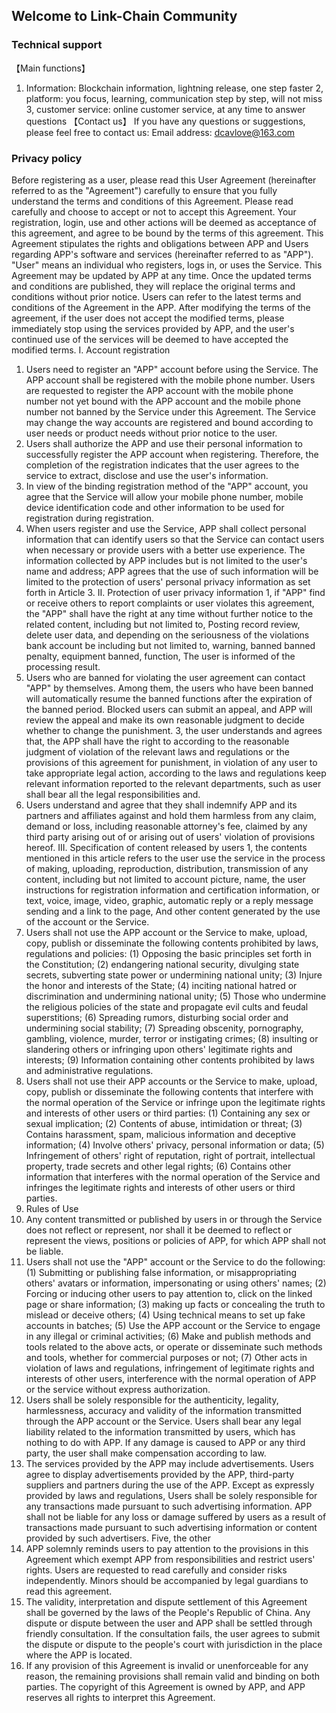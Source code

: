 ## Welcome to Link-Chain Community



### Technical support

【Main functions】
1. Information: Blockchain information, lightning release, one step faster
2, platform: you focus, learning, communication step by step, will not miss
3, customer service: online customer service, at any time to answer questions
【Contact us】
If you have any questions or suggestions, please feel free to contact us:
Email address: dcavlove@163.com


### Privacy policy


Before registering as a user, please read this User Agreement (hereinafter referred to as the "Agreement") carefully to ensure that you fully understand the terms and conditions of this Agreement. Please read carefully and choose to accept or not to accept this Agreement. Your registration, login, use and other actions will be deemed as acceptance of this agreement, and agree to be bound by the terms of this agreement. This Agreement stipulates the rights and obligations between APP and Users regarding APP's software and services (hereinafter referred to as "APP"). "User" means an individual who registers, logs in, or uses the Service. This Agreement may be updated by APP at any time. Once the updated terms and conditions are published, they will replace the original terms and conditions without prior notice. Users can refer to the latest terms and conditions of the Agreement in the APP. After modifying the terms of the agreement, if the user does not accept the modified terms, please immediately stop using the services provided by APP, and the user's continued use of the services will be deemed to have accepted the modified terms.
I. Account registration
1. Users need to register an "APP" account before using the Service. The APP account shall be registered with the mobile phone number. Users are requested to register the APP account with the mobile phone number not yet bound with the APP account and the mobile phone number not banned by the Service under this Agreement. The Service may change the way accounts are registered and bound according to user needs or product needs without prior notice to the user.
2. Users shall authorize the APP and use their personal information to successfully register the APP account when registering. Therefore, the completion of the registration indicates that the user agrees to the service to extract, disclose and use the user's information.
3. In view of the binding registration method of the "APP" account, you agree that the Service will allow your mobile phone number, mobile device identification code and other information to be used for registration during registration.
4. When users register and use the Service, APP shall collect personal information that can identify users so that the Service can contact users when necessary or provide users with a better use experience. The information collected by APP includes but is not limited to the user's name and address; APP agrees that the use of such information will be limited to the protection of users' personal privacy information as set forth in Article 3.
II. Protection of user privacy information
1, if "APP" find or receive others to report complaints or user violates this agreement, the "APP" shall have the right at any time without further notice to the related content, including but not limited to, Posting record review, delete user data, and depending on the seriousness of the violations bank account be including but not limited to, warning, banned banned penalty, equipment banned, function, The user is informed of the processing result.
2. Users who are banned for violating the user agreement can contact "APP" by themselves. Among them, the users who have been banned will automatically resume the banned functions after the expiration of the banned period. Blocked users can submit an appeal, and APP will review the appeal and make its own reasonable judgment to decide whether to change the punishment.
3, the user understands and agrees that, the APP shall have the right to according to the reasonable judgment of violation of the relevant laws and regulations or the provisions of this agreement for punishment, in violation of any user to take appropriate legal action, according to the laws and regulations keep relevant information reported to the relevant departments, such as user shall bear all the legal responsibilities and.
4. Users understand and agree that they shall indemnify APP and its partners and affiliates against and hold them harmless from any claim, demand or loss, including reasonable attorney's fee, claimed by any third party arising out of or arising out of users' violation of provisions hereof.
III. Specification of content released by users
1, the contents mentioned in this article refers to the user use the service in the process of making, uploading, reproduction, distribution, transmission of any content, including but not limited to account picture, name, the user instructions for registration information and certification information, or text, voice, image, video, graphic, automatic reply or a reply message sending and a link to the page, And other content generated by the use of the account or the Service.
2. Users shall not use the APP account or the Service to make, upload, copy, publish or disseminate the following contents prohibited by laws, regulations and policies:
(1) Opposing the basic principles set forth in the Constitution;
(2) endangering national security, divulging state secrets, subverting state power or undermining national unity;
(3) Injure the honor and interests of the State;
(4) inciting national hatred or discrimination and undermining national unity;
(5) Those who undermine the religious policies of the state and propagate evil cults and feudal superstitions;
(6) Spreading rumors, disturbing social order and undermining social stability;
(7) Spreading obscenity, pornography, gambling, violence, murder, terror or instigating crimes;
(8) insulting or slandering others or infringing upon others' legitimate rights and interests;
(9) Information containing other contents prohibited by laws and administrative regulations.
3. Users shall not use their APP accounts or the Service to make, upload, copy, publish or disseminate the following contents that interfere with the normal operation of the Service or infringe upon the legitimate rights and interests of other users or third parties:
(1) Containing any sex or sexual implication;
(2) Contents of abuse, intimidation or threat;
(3) Contains harassment, spam, malicious information and deceptive information;
(4) Involve others' privacy, personal information or data;
(5) Infringement of others' right of reputation, right of portrait, intellectual property, trade secrets and other legal rights;
(6) Contains other information that interferes with the normal operation of the Service and infringes the legitimate rights and interests of other users or third parties.
4. Rules of Use
1. Any content transmitted or published by users in or through the Service does not reflect or represent, nor shall it be deemed to reflect or represent the views, positions or policies of APP, for which APP shall not be liable.
2. Users shall not use the "APP" account or the Service to do the following:
(1) Submitting or publishing false information, or misappropriating others' avatars or information, impersonating or using others' names;
(2) Forcing or inducing other users to pay attention to, click on the linked page or share information;
(3) making up facts or concealing the truth to mislead or deceive others;
(4) Using technical means to set up fake accounts in batches;
(5) Use the APP account or the Service to engage in any illegal or criminal activities;
(6) Make and publish methods and tools related to the above acts, or operate or disseminate such methods and tools, whether for commercial purposes or not;
(7) Other acts in violation of laws and regulations, infringement of legitimate rights and interests of other users, interference with the normal operation of APP or the service without express authorization.
3. Users shall be solely responsible for the authenticity, legality, harmlessness, accuracy and validity of the information transmitted through the APP account or the Service. Users shall bear any legal liability related to the information transmitted by users, which has nothing to do with APP.
If any damage is caused to APP or any third party, the user shall make compensation according to law.
4. The services provided by the APP may include advertisements. Users agree to display advertisements provided by the APP, third-party suppliers and partners during the use of the APP. Except as expressly provided by laws and regulations, Users shall be solely responsible for any transactions made pursuant to such advertising information.
APP shall not be liable for any loss or damage suffered by users as a result of transactions made pursuant to such advertising information or content provided by such advertisers.
Five, the other
1. APP solemnly reminds users to pay attention to the provisions in this Agreement which exempt APP from responsibilities and restrict users' rights. Users are requested to read carefully and consider risks independently. Minors should be accompanied by legal guardians to read this agreement.
2. The validity, interpretation and dispute settlement of this Agreement shall be governed by the laws of the People's Republic of China. Any dispute or dispute between the user and APP shall be settled through friendly consultation. If the consultation fails, the user agrees to submit the dispute or dispute to the people's court with jurisdiction in the place where the APP is located.
3. If any provision of this Agreement is invalid or unenforceable for any reason, the remaining provisions shall remain valid and binding on both parties.
The copyright of this Agreement is owned by APP, and APP reserves all rights to interpret this Agreement.
